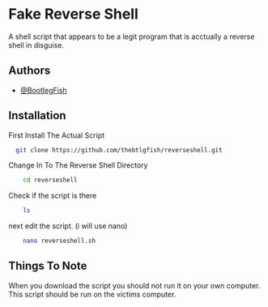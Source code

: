 
# Fake Reverse Shell

A shell script that appears to be a legit program that is acctually a reverse shell in disguise.


## Authors

- [@BootlegFish](https://www.github.com/thebtlgfish)


## Installation

First Install The Actual Script

```bash
  git clone https://github.com/thebtlgfish/reverseshell.git
```
Change In To The Reverse Shell Directory

```bash
    cd reverseshell
```
Check if the script is there

```bash
    ls
```

next edit the script. (i will use nano)

```bash
    nano reverseshell.sh
```



    
## Things To Note

When you download the script you should not run it on your own computer. This script should be run on the victims computer. 
